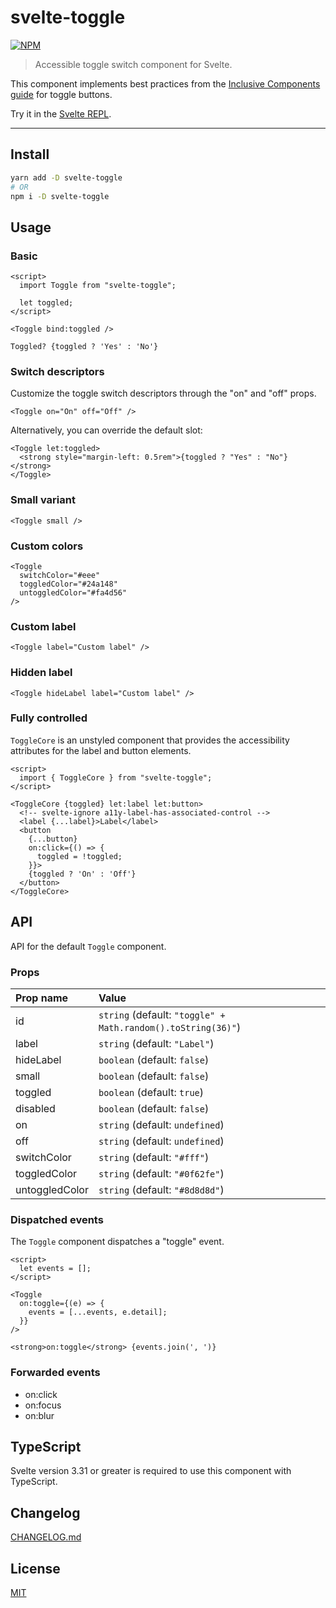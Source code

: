 # svelte-toggle

[![NPM][npm]][npm-url]

> Accessible toggle switch component for Svelte.

This component implements best practices from the [Inclusive Components guide](https://inclusive-components.design/toggle-button/) for toggle buttons.

Try it in the [Svelte REPL](https://svelte.dev/repl/7eee5c643a684315a4fdfe45964aca61?version=3.24.1).

<!-- REPO_URL -->

---

<!-- TOC -->

## Install

```bash
yarn add -D svelte-toggle
# OR
npm i -D svelte-toggle
```

## Usage

### Basic

<!-- prettier-ignore-start -->
```svelte
<script>
  import Toggle from "svelte-toggle";

  let toggled;
</script>

<Toggle bind:toggled />

Toggled? {toggled ? 'Yes' : 'No'}
```
<!-- prettier-ignore-end -->

### Switch descriptors

Customize the toggle switch descriptors through the "on" and "off" props.

<!-- prettier-ignore-start -->
```svelte
<Toggle on="On" off="Off" />
```
<!-- prettier-ignore-end -->

Alternatively, you can override the default slot:

<!-- prettier-ignore-start -->
```svelte
<Toggle let:toggled>
  <strong style="margin-left: 0.5rem">{toggled ? "Yes" : "No"}</strong>
</Toggle>
```
<!-- prettier-ignore-end -->

### Small variant

<!-- prettier-ignore-start -->
```svelte
<Toggle small />
```
<!-- prettier-ignore-end -->

### Custom colors

<!-- prettier-ignore-start -->
```svelte
<Toggle
  switchColor="#eee"
  toggledColor="#24a148"
  untoggledColor="#fa4d56"
/>
```
<!-- prettier-ignore-end -->

### Custom label

<!-- prettier-ignore-start -->
```svelte
<Toggle label="Custom label" />
```
<!-- prettier-ignore-end -->

### Hidden label

<!-- prettier-ignore-start -->
```svelte
<Toggle hideLabel label="Custom label" />
```
<!-- prettier-ignore-end -->

### Fully controlled

`ToggleCore` is an unstyled component that provides the accessibility attributes for the label and button elements.

<!-- prettier-ignore-start -->
```svelte
<script>
  import { ToggleCore } from "svelte-toggle";
</script>

<ToggleCore {toggled} let:label let:button>
  <!-- svelte-ignore a11y-label-has-associated-control -->
  <label {...label}>Label</label>
  <button
    {...button}
    on:click={() => {
      toggled = !toggled;
    }}>
    {toggled ? 'On' : 'Off'}
  </button>
</ToggleCore>
```
<!-- prettier-ignore-end -->

## API

API for the default `Toggle` component.

### Props

| Prop name      | Value                                                        |
| :------------- | :----------------------------------------------------------- |
| id             | `string` (default: `"toggle" + Math.random().toString(36)"`) |
| label          | `string` (default: `"Label"`)                                |
| hideLabel      | `boolean` (default: `false`)                                 |
| small          | `boolean` (default: `false`)                                 |
| toggled        | `boolean` (default: `true`)                                  |
| disabled       | `boolean` (default: `false`)                                 |
| on             | `string` (default: `undefined`)                              |
| off            | `string` (default: `undefined`)                              |
| switchColor    | `string` (default: `"#fff"`)                                 |
| toggledColor   | `string` (default: `"#0f62fe"`)                              |
| untoggledColor | `string` (default: `"#8d8d8d"`)                              |

### Dispatched events

The `Toggle` component dispatches a "toggle" event.

<!-- prettier-ignore-start -->
```svelte
<script>
  let events = [];
</script>

<Toggle
  on:toggle={(e) => {
    events = [...events, e.detail];
  }}
/>

<strong>on:toggle</strong> {events.join(', ')}
```
<!-- prettier-ignore-end -->

### Forwarded events

- on:click
- on:focus
- on:blur

## TypeScript

Svelte version 3.31 or greater is required to use this component with TypeScript.

## Changelog

[CHANGELOG.md](CHANGELOG.md)

## License

[MIT](LICENSE)

[npm]: https://img.shields.io/npm/v/svelte-toggle.svg?color=%23ff3e00&style=for-the-badge
[npm-url]: https://npmjs.com/package/svelte-toggle
